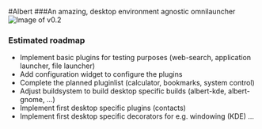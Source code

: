 #Albert
###An amazing, desktop environment agnostic omnilauncher
![Image of v0.2](https://raw.githubusercontent.com/ManuelSchneid3r/albert/master/pictures/v0.2.png)

### Estimated roadmap
* Implement basic plugins for testing purposes (web-search, application launcher, file launcher)
* Add configuration widget to configure the plugins
* Complete the planned pluginlist (calculator, bookmarks, system control)
* Adjust buildsystem to build desktop specific builds (albert-kde, albert-gnome, ...)
* Implement first desktop specific plugins (contacts)
* Implement first desktop specific decorators for e.g. windowing (KDE)
... 
